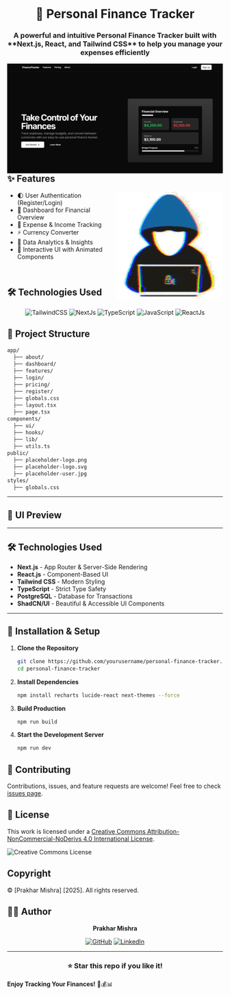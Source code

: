 <h1 align='center' >  🚀 Personal Finance Tracker </h1>

<h3 align = 'center'> A powerful and intuitive Personal Finance Tracker 
built with **Next.js, React, and Tailwind CSS** to help you manage your expenses efficiently</h3>

<img align="right" alt="Coding" width="1000" src=https://github.com/prakharmishra2002/Personal-Finance-Tracker/blob/main/Finance%20Tracker%20Image.png>


---

<h2> ✨ Features</h2>

<img align="right" alt="Coding" width="250" src=https://github.com/prakharmishra2002/Updated-Portfolio/blob/main/Giggling%20Robot.gif>

- 🌓 User Authentication (Register/Login) 
- 🎨 Dashboard for Financial Overview 
- 📱 Expense & Income Tracking 
- ⚡ Currency Converter 
- 🎯 Data Analytics & Insights 
- 🔄 Interactive UI with Animated Components
  
<br>

## 🛠️ Technologies Used

<div align="center">

![TailwindCSS](https://img.shields.io/badge/tailwindcss-0F172A?&logo=tailwindcss)
![NextJs](https://img.shields.io/badge/next.js-000000?style=for-the-badge&logo=nextdotjs&logoColor=white)
![TypeScript](https://shields.io/badge/TypeScript-3178C6?logo=TypeScript&logoColor=FFF&style=flat-square)
![JavaScript](https://img.shields.io/badge/JavaScript-F7DF1E?style=for-the-badge&logo=javascript&logoColor=black)
![ReactJs](https://img.shields.io/badge/-ReactJs-61DAFB?logo=react&logoColor=white&style=for-the-badge)

</div>

## 📂 Project Structure

```
app/
  ├── about/
  ├── dashboard/
  ├── features/
  ├── login/
  ├── pricing/
  ├── register/
  ├── globals.css
  ├── layout.tsx
  ├── page.tsx
components/
  ├── ui/
  ├── hooks/
  ├── lib/
  ├── utils.ts
public/
  ├── placeholder-logo.png
  ├── placeholder-logo.svg
  ├── placeholder-user.jpg
styles/
  ├── globals.css
```

---

## 🎨 UI Preview



---

## 🛠️ Technologies Used

- **Next.js** - App Router & Server-Side Rendering
- **React.js** - Component-Based UI
- **Tailwind CSS** - Modern Styling
- **TypeScript** - Strict Type Safety
- **PostgreSQL** - Database for Transactions
- **ShadCN/UI** - Beautiful & Accessible UI Components

---

## 🚀 Installation & Setup

1. **Clone the Repository**
   ```sh
   git clone https://github.com/yourusername/personal-finance-tracker.git
   cd personal-finance-tracker
   ```
2. **Install Dependencies**
   ```sh
   npm install recharts lucide-react next-themes --force
   ```
3. **Build Production**
   ```sh
   npm run build
   ```
   
3. **Start the Development Server**
   ```sh
   npm run dev
   ```


## 🤝 Contributing

Contributions, issues, and feature requests are welcome! Feel free to check [issues page](https://github.com/prakharmishra2002/updated-portfolio/issues).

## 📝 License

This work is licensed under a [Creative Commons Attribution-NonCommercial-NoDerivs 4.0 International License](https://creativecommons.org/licenses/by-nc-nd/4.0/).

![Creative Commons License](https://i.creativecommons.org/l/by-nc-nd/4.0/88x31.png)

## Copyright

© [Prakhar Mishra] [2025]. All rights reserved.

## 👨‍💻 Author

<div align="center">

**Prakhar Mishra**

[![GitHub](https://img.shields.io/badge/GitHub-100000?style=for-the-badge&logo=github&logoColor=white)](https://github.com/prakharmishra2002)
[![LinkedIn](https://img.shields.io/badge/LinkedIn-0077B5?style=for-the-badge&logo=linkedin&logoColor=white)](https://www.linkedin.com/in/prakhar-mishra-b80809282)

</div>

---

<div align="center">

### ⭐ Star this repo if you like it!

</div>

**Enjoy Tracking Your Finances!** 🤑💰📊

